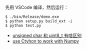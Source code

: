 <!--
 * Copyright 2022 YunYang1994 All Rights Reserved. 
 * @Author: YunYang1994
 * @FilePath: README.md
 * @Date: 2022-12-02 10:23:18
-->

先用 VSCode 编译，然后运行：

```
$ ./bin/Release/demo.exe
$ python setup.py build_ext -i
$ python test.py
```

- [unsigned char 和 uint8_t 有啥区别](https://blog.csdn.net/u011068702/article/details/77917498)
- [use Ctyhon to work with Numpy](https://cython.readthedocs.io/en/latest/src/tutorial/numpy.html)
